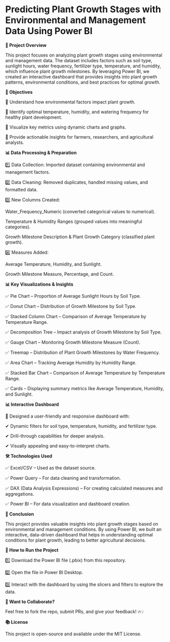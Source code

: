 # Predicting Plant Growth Stages with Environmental and Management Data Using Power BI

**📌 Project Overview**

This project focuses on analyzing plant growth stages using environmental and management data. The dataset includes factors such as soil type, sunlight hours, water frequency, fertilizer type, temperature, and humidity, which influence plant growth milestones. By leveraging Power BI, we created an interactive dashboard that provides insights into plant growth patterns, environmental conditions, and best practices for optimal growth.

**🎯 Objectives**

🔹 Understand how environmental factors impact plant growth.

🔹 Identify optimal temperature, humidity, and watering frequency for healthy plant development.

🔹 Visualize key metrics using dynamic charts and graphs.

🔹 Provide actionable insights for farmers, researchers, and agricultural analysts.

**📊 Data Processing & Preparation**

1️⃣ Data Collection: Imported dataset containing environmental and management factors.

2️⃣ Data Cleaning: Removed duplicates, handled missing values, and formatted data.

3️⃣ New Columns Created:

Water_Frequency_Numeric (converted categorical values to numerical).

Temperature & Humidity Ranges (grouped values into meaningful categories).

Growth Milestone Description & Plant Growth Category (classified plant growth).

4️⃣ Measures Added:

Average Temperature, Humidity, and Sunlight.

Growth Milestone Measure, Percentage, and Count.

**📊 Key Visualizations & Insights**

✅ Pie Chart – Proportion of Average Sunlight Hours by Soil Type.

✅ Donut Chart – Distribution of Growth Milestone by Soil Type.

✅ Stacked Column Chart – Comparison of Average Temperature by Temperature Range.

✅ Decomposition Tree – Impact analysis of Growth Milestone by Soil Type.

✅ Gauge Chart – Monitoring Growth Milestone Measure (Count).

✅ Treemap – Distribution of Plant Growth Milestones by Water Frequency.

✅ Area Chart – Tracking Average Humidity by Humidity Range.

✅ Stacked Bar Chart – Comparison of Average Temperature by Temperature Range.

✅ Cards – Displaying summary metrics like Average Temperature, Humidity, and Sunlight.

**📊 Interactive Dashboard**

🎯 Designed a user-friendly and responsive dashboard with:

✔ Dynamic filters for soil type, temperature, humidity, and fertilizer type.

✔ Drill-through capabilities for deeper analysis.

✔ Visually appealing and easy-to-interpret charts.

**🛠️ Technologies Used**

✅ Excel/CSV – Used as the dataset source.

✅ Power Query – For data cleaning and transformation.

✅ DAX (Data Analysis Expressions) – For creating calculated measures and aggregations.

✅ Power BI – For data visualization and dashboard creation.

**🚀 Conclusion**

This project provides valuable insights into plant growth stages based on environmental and management conditions. By using Power BI, we built an interactive, data-driven dashboard that helps in understanding optimal conditions for plant growth, leading to better agricultural decisions.

**📌 How to Run the Project**

1️⃣ Download the Power BI file (.pbix) from this repository.

2️⃣ Open the file in Power BI Desktop.

3️⃣ Interact with the dashboard by using the slicers and filters to explore the data.

**💬 Want to Collaborate?**

Feel free to fork the repo, submit PRs, and give your feedback! 🔥💡

**📚 License**

This project is open-source and available under the MIT License.

